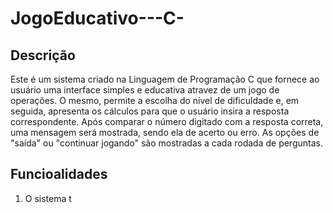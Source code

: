 # JogoEducativo---C-

## Descrição
Este é um sistema criado na Linguagem de Programação C que fornece ao usuário uma interface simples e educativa atravez de um jogo de operações. O mesmo, permite a escolha do nível de dificuldade e, em seguida, apresenta os cálculos para que o usuário insira a resposta correspondente. Após comparar o número digitado com a resposta correta, uma mensagem será mostrada, sendo ela de acerto ou erro. As opções de "saída" ou "continuar jogando" são mostradas a cada rodada de perguntas. 

## Funcioalidades
1) O sistema t

